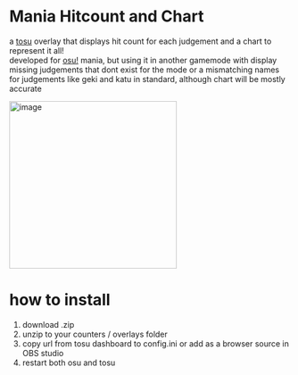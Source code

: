# Mania Hitcount and Chart
a [tosu](https://github.com/kotrikd/tosu/) overlay that displays hit count for each judgement and a chart to represent it all!   
developed for [osu!](https://osu.ppy.sh) mania, but using it in another gamemode with display missing judgements that dont exist for the mode or a mismatching names for judgements like geki and katu in standard, although chart will be mostly accurate

<img width="300" alt="image" arc="https://github.com/breadles5/Mania-Hit-Count-and-Chart/assets/101068519/ecdb010c-be89-4c9e-80f1-c9964f624fb4">

# how to install
1. download .zip
2. unzip to your counters / overlays folder
3. copy url from tosu dashboard to config.ini or add as a browser source in OBS studio
4. restart both osu and tosu
